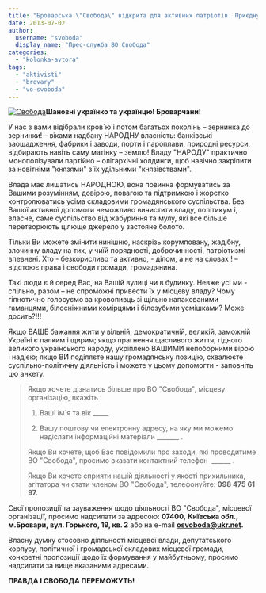 ```yaml
---
title: "Броварська \"Свобода\" відкрита для активних патріотів. Приєднуйтесь!"
date: 2013-07-02
author: 
  username: "svoboda"
  display_name: "Прес-служба ВО Свобода"
categories: 
  - "kolonka-avtora"
tags: 
  - "aktivisti"
  - "brovary"
  - "vo-svoboda"
---
```


[![Свобода](https://mpz.brovary.org/wp-content/uploads/2013/06/Svoboda.jpg)](https://mpz.brovary.org/wp-content/uploads/2013/06/Svoboda.jpg)**Шановні українко та українцю! Броварчани!**

У нас з вами відібрали кров\`ю і потом багатьох поколінь – зернинка до зернинки! – віками надбану НАРОДНУ власність: банківські заощадження, фабрики і заводи, порти і пароплави, природні ресурси, відбирають навіть саму матінку – землю! Владу "НАРОДУ" практично монополізували партійно – олігархічні холдинги, щоб навічно закріпити за новітніми "князями" з їх удільними "князівствами".

Влада має лишатись НАРОДНОЮ, вона повинна формуватись за Вашими розумінням, довірою, повагою та підтримкою і жорстко контролюватись усіма складовими громадянського суспільства. Без Вашої активної допомоги неможливо вичистити владу, політикум і, власне, саме суспільство від жабуриння та мулу, які все більше перетворюють цілюще джерело у застояне болото.

Тільки Ви можете змінити нинішню, наскрізь корумповану, жадібну, злочинну владу на тих, у чиїй порядності, доброчинності, патріотизмі впевнені. Хто - безкорисливо та активно, - ділом, а не на словах ! – відстоює права і свободи громади, громадянина.

Такі люди є й серед Вас, на Вашій вулиці чи в будинку. Невже усі ми - спільно, разом – не спроможні привести їх у місцеву владу? Чому гіпнотично голосуємо за кровопивць зі щільно напакованими гаманцями, білосніжними комірцями і білозубими усмішками? Може досить?!!!

Якщо ВАШЕ бажання жити у вільній, демократичній, великій, заможній Україні є палким і щирим; якщо прагнення щасливого життя, гідного великого українського народу, укріплено ВАШИМИ непоборними вірою і надією; якщо ВИ поділяєте нашу громадянську позицію, схвалюєте суспільно-політичну діяльність і можете у цьому допомогти - заповніть цю анкету.

> Якщо хочете дізнатись більше про ВО "Свобода", місцеву організацію, вкажіть :
> 
> 1) Ваші ім\`я та вік \_\_\_\_\_ .
> 
> 2) Вашу поштову чи електронну адресу, на яку ми можемо надіслати інформаційні матеріали \_\_\_\_\_\_\_ .
> 
> Якщо Ви хочете, щоб Вас повідомили про заходи, які проводитиме ВО "Свобода", просимо вказати контактний телефон  \_\_\_\_\_\_ .
> 
> Якщо Ви хочете сприяти нашій діяльності у якості прихильника, агітатора чи стати членом ВО "Свобода", телефонуйте: **098 475 61 97.**

Свої пропозиції та зауваження щодо діяльності ВО "Свобода", місцевої організації, просимо надсилати за адресою: **07400,** **Київська обл., м.Бровари, вул. Горького, 19, кв. 2** або на e-mail **[osvoboda@ukr.net](mailto:osvoboda@ukr.net).**

Власну думку стосовно діяльності місцевої влади, депутатського корпусу, політичної і громадської складових місцевої громади, конкретні пропозиції щодо їх формування у майбутньому, просимо надсилати за вище вказаними адресами.

**ПРАВДА І СВОБОДА ПЕРЕМОЖУТЬ!**
